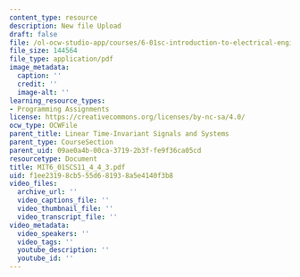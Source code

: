 ```yaml
---
content_type: resource
description: New file Upload
draft: false
file: /ol-ocw-studio-app/courses/6-01sc-introduction-to-electrical-engineering-and-computer-science-i-spring-2011/f1ee23198cb555d681938a5e4140f3b8_MIT6_01SCS11_4_4_3.pdf
file_size: 144564
file_type: application/pdf
image_metadata:
  caption: ''
  credit: ''
  image-alt: ''
learning_resource_types:
- Programming Assignments
license: https://creativecommons.org/licenses/by-nc-sa/4.0/
ocw_type: OCWFile
parent_title: Linear Time-Invariant Signals and Systems
parent_type: CourseSection
parent_uid: 09ae0a4b-00ca-3719-2b3f-fe9f36ca05cd
resourcetype: Document
title: MIT6_01SCS11_4_4_3.pdf
uid: f1ee2319-8cb5-55d6-8193-8a5e4140f3b8
video_files:
  archive_url: ''
  video_captions_file: ''
  video_thumbnail_file: ''
  video_transcript_file: ''
video_metadata:
  video_speakers: ''
  video_tags: ''
  youtube_description: ''
  youtube_id: ''
---
```

